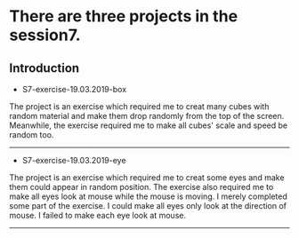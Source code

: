 # There are three projects in the session7.

## Introduction

* S7-exercise-19.03.2019-box

The project is an exercise which required me to creat many cubes with random material and make them drop randomly from the top of the screen. Meanwhile, the exercise required me to make all cubes' scale and speed be random too.

---

* S7-exercise-19.03.2019-eye

The project is an exercise which required me to creat some eyes and make them could appear in random position. The exercise also required me to make all eyes look at mouse while the mouse is moving. I merely completed some part of the exercise. I could make all eyes only look at the direction of mouse. I failed to make each eye look at mouse.

---
